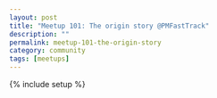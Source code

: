 ```yaml
---
layout: post
title: "Meetup 101: The origin story @PMFastTrack"
description: ""
permalink: meetup-101-the-origin-story
category: community
tags: [meetups]
---
```

{% include setup %}
